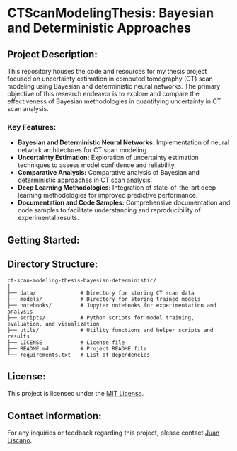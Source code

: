 # CTScanModelingThesis: Bayesian and Deterministic Approaches

## Project Description:

This repository houses the code and resources for my thesis project focused on uncertainty estimation in computed tomography (CT) scan modeling using Bayesian and deterministic neural networks. The primary objective of this research endeavor is to explore and compare the effectiveness of Bayesian methodologies in quantifying uncertainty in CT scan analysis.

### Key Features:

- **Bayesian and Deterministic Neural Networks:** Implementation of neural network architectures for CT scan modeling.
- **Uncertainty Estimation:** Exploration of uncertainty estimation techniques to assess model confidence and reliability.
- **Comparative Analysis:** Comparative analysis of Bayesian and deterministic approaches in CT scan analysis.
- **Deep Learning Methodologies:** Integration of state-of-the-art deep learning methodologies for improved predictive performance.
- **Documentation and Code Samples:** Comprehensive documentation and code samples to facilitate understanding and reproducibility of experimental results.

## Getting Started:


## Directory Structure:

```
ct-scan-modeling-thesis-bayesian-deterministic/
│
├── data/              # Directory for storing CT scan data
├── models/            # Directory for storing trained models
├── notebooks/         # Jupyter notebooks for experimentation and analysis
├── scripts/           # Python scripts for model training, evaluation, and visualization
├── utils/             # Utility functions and helper scripts and results
├── LICENSE            # License file
├── README.md          # Project README file
└── requirements.txt   # List of dependencies
```

## License:

This project is licensed under the [MIT License](LICENSE).

## Contact Information:

For any inquiries or feedback regarding this project, please contact [Juan Liscano](mailto:fierrojuan94@gmail.com).
